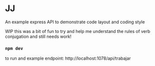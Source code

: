 # JJ

An example express API to demonstrate code layout and coding style

WIP this was a bit of fun to try and help me understand the rules of verb conjugation and still needs work!

### `npm dev`

to run and example endpoint: http://localhost:1078/api/trabajar
